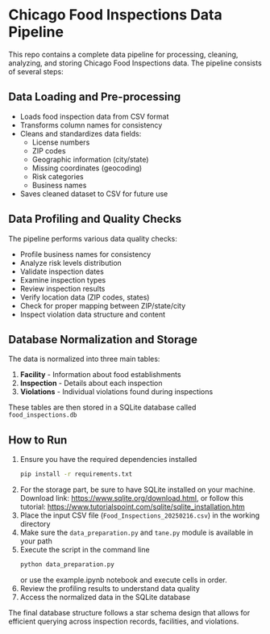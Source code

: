 # Chicago Food Inspections Data Pipeline

This repo contains a complete data pipeline for processing, cleaning, analyzing, and storing Chicago Food Inspections data. The pipeline consists of several steps:

## Data Loading and Pre-processing
- Loads food inspection data from CSV format
- Transforms column names for consistency
- Cleans and standardizes data fields:
    - License numbers
    - ZIP codes
    - Geographic information (city/state)
    - Missing coordinates (geocoding)
    - Risk categories
    - Business names
- Saves cleaned dataset to CSV for future use

## Data Profiling and Quality Checks
The pipeline performs various data quality checks:
- Profile business names for consistency
- Analyze risk levels distribution
- Validate inspection dates
- Examine inspection types
- Review inspection results
- Verify location data (ZIP codes, states)
- Check for proper mapping between ZIP/state/city
- Inspect violation data structure and content

## Database Normalization and Storage
The data is normalized into three main tables:
1. **Facility** - Information about food establishments
2. **Inspection** - Details about each inspection
3. **Violations** - Individual violations found during inspections

These tables are then stored in a SQLite database called `food_inspections.db`

## How to Run
1. Ensure you have the required dependencies installed
    ```bash
    pip install -r requirements.txt
    ```
2. For the storage part, be sure to have SQLite installed on your machine. Download link: https://www.sqlite.org/download.html, or follow this tutorial: https://www.tutorialspoint.com/sqlite/sqlite_installation.htm
3. Place the input CSV file (`Food_Inspections_20250216.csv`) in the working directory
4. Make sure the `data_preparation.py` and `tane.py` module is available in your path
5. Execute the script in the command line 
    ```bash
    python data_preparation.py
    ```
    or use the example.ipynb notebook and execute cells in order.
6. Review the profiling results to understand data quality
7. Access the normalized data in the SQLite database

The final database structure follows a star schema design that allows for efficient querying across inspection records, facilities, and violations.